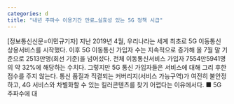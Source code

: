 ```yaml
---
categories: d
title: "내년 주파수 이용기간 만료…실효성 있는 5G 정책 시급"
---
```

[정보통신신문=이민규기자] 지난 2019년 4월, 우리나라는 세계 최초로 5G 이동통신 상용서비스를 시작했다. 이후 5G 이동통신 가입자 수는 지속적으로 증가해 올 7월 말 기준으로 2513만명(회선 기준)을 넘어섰다. 전체 이동통신서비스 가입자 7554만5941명의 약 32%에 해당하는 수치다. 그렇지만 5G 통신 가입자들은 서비스에 대해 그리 후한 점수를 주지 않는다. 통신 품질과 직결되는 커버리지(서비스 가능구역)가 여전히 불안정하고, 4G 서비스와 차별화할 수 있는 킬러콘텐츠를 찾기 어렵다는 이유에서다. ■ 5G 주파수에 대